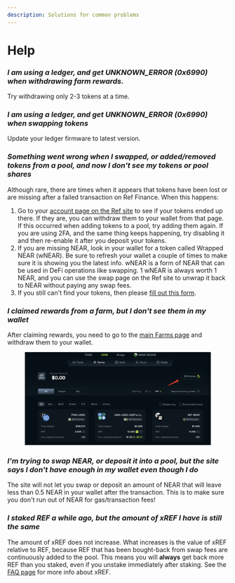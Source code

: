 ```yaml
---
description: Solutions for common problems
---
```


# Help

### _**I am using a ledger, and get UNKNOWN\_ERROR (0x6990) when withdrawing farm rewards.**_

Try withdrawing only 2-3 tokens at a time.

### _**I am using a ledger, and get UNKNOWN\_ERROR (0x6990) when swapping tokens**_

Update your ledger firmware to latest version.

### _**Something went wrong when I swapped, or added/removed tokens from a pool, and now I don't see my tokens or pool shares**_

Although rare, there are times when it appears that tokens have been lost or are missing after a failed transaction on Ref Finance. When this happens:

1. Go to your [account page on the Ref site](https://app.ref.finance/account) to see if your tokens ended up there. If they are, you can withdraw them to your wallet from that page. If this occurred when adding tokens to a pool, try adding them again. If you are using 2FA, and the same thing keeps happening, try disabling it and then re-enable it after you deposit your tokens.
2. If you are missing NEAR, look in your wallet for a token called Wrapped NEAR (wNEAR). Be sure to refresh your wallet a couple of times to make sure it is showing you the latest info. wNEAR is a form of NEAR that can be used in DeFi operations like swapping. 1 wNEAR is always worth 1 NEAR, and you can use the swap page on the Ref site to unwrap it back to NEAR without paying any swap fees.
3. If you still can't find your tokens, then please [fill out this form](https://form.typeform.com/to/jCWPwxI5).

### _**I claimed rewards from a farm, but I don't see them in my wallet**_

After claiming rewards, you need to go to the [main Farms page](https://app.ref.finance/v2farms) and withdraw them to your wallet.

<figure><img src="../.gitbook/assets/image (89).png" alt=""><figcaption></figcaption></figure>

### _**I'm trying to swap NEAR, or deposit it into a pool, but the site says I don't have enough in my wallet even though I do**_

The site will not let you swap or deposit an amount of NEAR that will leave less than 0.5 NEAR in your wallet after the transaction. This is to make sure you don't run out of NEAR for gas/transaction fees!

### _**I staked REF a while ago, but the amount of xREF I have is still the same**_

The amount of xREF does not increase. What increases is the value of xREF relative to REF, because REF that has been bought-back from swap fees are continuously added to the pool. This means you will **always** get back more REF than you staked, even if you unstake immediately after staking. See the [FAQ page](faq.md#what-is-xref) for more info about xREF.
